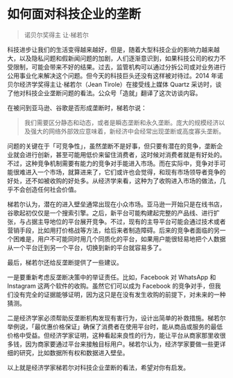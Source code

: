 # 如何面对科技企业的垄断

> 诺贝尔奖得主 让·梯若尔

科技进步让我们的生活变得越来越好，但是，随着大型科技企业的影响力越来越大，以及隐私问题和假新闻问题的加剧，人们逐渐意识到，如果科技公司的权力不受限制，可能会带来不好的结果。过去，监管机构可以通过分拆公司或对业务进行公用事业化来解决这个问题。但今天的科技巨头还没有这样被对待过。2014 年诺贝尔经济学奖得主让·梯若尔（Jean Tirole）在接受线上媒体 Quartz 采访时，谈了他对科技企业垄断问题的看法。公众号「造就」翻译了这次访谈内容。

在被问到亚马逊、谷歌是否形成垄断时，梯若尔说：

> 我们需要区分静态和动态，或者是瞬态垄断和永久垄断。庞大的规模经济以及强大的网络外部效应意味着，新经济中会经常出现垄断或高度寡头垄断。

问题的关键在于「可竞争性」，虽然垄断不是好事，但只要有潜在的竞争，垄断企业就会进行创新，甚至可能用低价来留住消费者，这时候对消费者就是有好处的。不过，这种竞争机制需要有能力的竞争对手能进入市场。而在实际中，竞争对手可能很难进入一个市场，就算进来了，它们或许也会觉得，和现有市场领导者竞争的好处，还不如被收购的好处多。从经济学来看，这种为了收购进入市场的做法，几乎不会创造任何社会价值。

梯若尔认为，潜在的进入壁垒通常出现在小众市场。亚马逊一开始只是在线书店，谷歌起初仅仅是一个搜索引擎。之后，新平台可能构建起完整的产品线、进行扩张，与占据主导地位的平台展开竞争。不过，现有的主导平台可能会通过技术或者营销手段，比如用打价格战等方法，给后来者制造障碍。后来的竞争者面临的另一个困难是，用户不可能同时用几个同质化的平台，如果用户能很轻易地把个人数据从一个平台迁到另一个平台，切换到新的平台就容易多了。

最后，梯若尔还给反垄断提供了一些建议。

一是要重新考虑反垄断决策中的举证责任。比如，Facebook 对 WhatsApp 和 Instagram 这两个软件的收购。虽然它们可以成为 Facebook 的竞争对手，但我们没有完全的证据能够证明，因为这只是在没有发生收购的前提下，对未来的一种猜测。

二是经济学家必须帮助反垄断机构发现有害行为，设计出简单的补救措施。梯若尔举例说，「最优惠价格保证」确保了消费者在使用平台时，能从商品或服务的最低价格中受益。但经济学家证明，这种看起来良性的行为，能让平台从商家那里收很多钱，因为商家要通过平台来接触目标用户。梯若尔认为，经济学家要做一些更详细的研究，比如数据所有权和数据进入壁垒。

以上就是经济学家梯若尔对科技企业垄断的看法，希望对你有启发。

